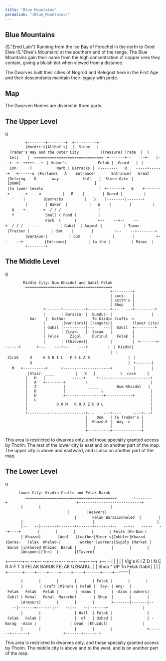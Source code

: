 ```yaml
---
title: "Blue Mountains"
permalink: "/Blue_Mountains/"
---
```


## Blue Mountains

(S."Ered Luin") Running from the Ice Bay of Forochel in the north to
Orod Elwe (S."Elwe's Mountain) at the southern end of the range. The
Blue Mountains gain their name from the high concentration of copper
ores they contain, giving a bluish tint when viewed from a distance.

The Dwarves built their cities of Nogrod and Belegost here in the First
Age and their descendants maintain their legacy with pride.

## Map

The Dwarven Homes are divided in three parts:

## The Upper Level

<nowiki>g

`         +--------+--------+  +----------+`
`         |Nordri's|Althof's|  |  Stone   |  Trader's Way and the Outer City`
`         |Treasure| Trade  |  |  Cell    |  ===============================`
` +-------+--    --+-   |---+--+--+++++---+`
` | Vubur's              Felak |  Guard   |`
` |  Inn      T           Narb | Barracks |`
` +-------+   R    -----+------+   +------o`
` |Fortunes   A    Entrance-       Entrance[   Great`
` |Delving    D       way           Hall   [  Stone Gate`
` | [DOWN]                                 [`
` |to lower levels                         [`
` +-------+   E    +--------+--   --+-----o`
`         |   R    |        | Guard |`
`         |   '    |        |Barracks`
`         |   S    |--------|-------+`
`         |        | Baker  |`
`         |   W    |        |`
`         |   A    +--    --+  / / /  - - -`
`         |   Y              Small ( Pond )`
`         |                  Park  (      )`
`         +--    --+--    --+  / / /  - - -`
`         | Gabil  | Animal |`
`         | Tumun- |Trainer |`
`         | dum    |        |`
`         +--    --+--------+`
`         |Barakun-|`
`         | dum    |`
`         |        |`
`         +--    --+`
`         |Entrance|`
`         | to the |`
`         | Mines  |`
`         +--------+`

</pre>

## The Middle Level

<nowiki>g

`        Middle City: Dum Khazdul and Gabil Felak`
`         =======================================`
`                                               +---------+`
`                                               | Lock-   |`
`                                               | smith's |`
`                                               | Shop    |`
`                 +-------+----------+----------+---   ---+---------+`
`                 |       | Barazin- |  Bundus- |`
`                 |           bar    |  hathur            To Kizdin Crafts ->`
`                 |       |(warriors)| (rangers)|         (lower city) `
`                 | Gabil |----------|---    ---|  Gabil  +---------+`
`                 |       | Zirak-   |  Zaram   |         |`
`                 | Felak     Zigal     Durinul    Felak  |`
`                 |       | (thieves)|          |         |`
` +-------+-------+       +---    ---+---    ---+         |`
` | Kizdin|                                               |`
` | Zirak     D     G A B I L   F E L A K                 |`
` |           U                                           |`
` +-------|   M   +----------+      +---------------------+`
`         |       |          |Stair- ____`
`         |   K   |           \  case     |`
`         |   H   |            -----+     +-----------------------+`
`         |   A   +--------+         \                            |`
`         |   Z            |          _____        Dum Khazdul   |`
`         |   D            |                \                     |`
`         |   U            +-----------------+------------+       |`
`         |   L                                                   |`
`         |             D U M   K H A Z D U L                     |`
`         |                                                       |`
`         +--------------------------+---    ---+----     ----+---+`
`                                    |    Dum   | To Trader's |`
`                                    |  Khazdul |  Way ->     |`
`                                    |          |             |`
`                                    +----------+-------------+`

This area is restricted to dwarves only, and those specially granted
access by Thorin. The rest of the lower city is east and on another part
of the map. The upper city is above and eastward, and is also on another
part of the map.

</pre>

## The Lower Level

<nowiki>g

`      Lower City: Kizdin Crafts and Felak Baruk`
`         =========================================`
`       +-------+                               +----------------------------+`
`       |       |                               |                            |`
`       |Weavers|                               |       Felak Barazinkheled  |`
`       |       |                               |                            |`
`       |--   --|-------+-------+-------+-------+--   --+--   --+--   --+----+`
`       |       |       |       |       | Felak |Kh-Dum |       | Khazad|`
`       |Wool-  |Leather|Miner's|Cobbler|Khazad-|Baraz-   Felak  Kheled-|`
`       |worker |workers|Supply |Market | Baruk |inkheled Khazad  Baruk |`
`       |       |       |       |       |Weapons|[Inn]  |       |[Tavern]`

+-------+-- --+-- --+-- --+-- --+-- --+-- --+ +-- --\| \| \| \| \| Vig's
K I Z D I N C R A F T S FELAK BARUK FELAK UZBADUL \| \| Shop ^ UP To
Felak Gabil \| \| \| \| +-------+-- --+-- --+-- --+-- --+--
--+-------+-- --+-------\|

`       |       |       |       |       | Felak |       |       |       |`
`       | Craft |Miners | Felak |  Toy- | Ang-  | Felak   Felak   Felak |`
`       | -mans |       | -Azan | makers| Gabil | Mahal   Mahal  Mazarbul`
`       | Shop  |       |       |       |Armours|       |       |       |`
`       +-------|-------|--   --|-------+-------|--   --|--   --|-------+`
`               |       |       |               | Hall  | Felak |`
`               | Felak   Felak |               |  of   | Uzbad |`
`               | -Narag  -Azan |               | Dead  |Khuzdul|`
`               |       |       |               |       |       |`
`               +-------+-------+               +-------+-------+`

This area is restricted to dwarves only, and those specially granted
access by Thorin. The middle city is above and to the west, and is on
another part of the map.

</pre>